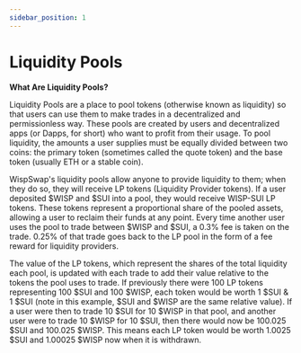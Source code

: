 ```yaml
---
sidebar_position: 1
---
```


Liquidity Pools
===============

**What Are Liquidity Pools?**

Liquidity Pools are a place to pool tokens (otherwise known as liquidity) so that users can use them to make trades in a decentralized and permissionless way. These pools are created by users and decentralized apps (or Dapps, for short) who want to profit from their usage. To pool liquidity, the amounts a user supplies must be equally divided between two coins: the primary token (sometimes called the quote token) and the base token (usually ETH or a stable coin).

WispSwap's liquidity pools allow anyone to provide liquidity to them; when they do so, they will receive LP tokens (Liquidity Provider tokens). If a user deposited $WISP and $SUI into a pool, they would receive WISP-SUI LP tokens. These tokens represent a proportional share of the pooled assets, allowing a user to reclaim their funds at any point. Every time another user uses the pool to trade between $WISP and $SUI, a 0.3% fee is taken on the trade. 0.25% of that trade goes back to the LP pool in the form of a fee reward for liquidity providers.

The value of the LP tokens, which represent the shares of the total liquidity each pool, is updated with each trade to add their value relative to the tokens the pool uses to trade. If previously there were 100 LP tokens representing 100 $SUI and 100 $WISP, each token would be worth 1 $SUI & 1 $SUI (note in this example, $SUI and $WISP are the same relative value). If a user were then to trade 10 $SUI for 10 $WISP in that pool, and another user were to trade 10 $WISP for 10 $SUI, then there would now be 100.025 $SUI and 100.025 $WISP. This means each LP token would be worth 1.0025 $SUI and 1.00025 $WISP now when it is withdrawn.